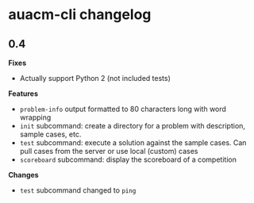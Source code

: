 # auacm-cli changelog

## 0.4

**Fixes**
- Actually support Python 2 (not included tests)


**Features**
- `problem-info` output formatted to 80 characters long with word wrapping
- `init` subcommand: create a directory for a problem with description,
sample cases, etc.
- `test` subcommand: execute a solution against the sample cases. Can pull
cases from the server or use local (custom) cases
- `scoreboard` subcommand: display the scoreboard of a competition


**Changes**
- `test` subcommand changed to `ping`
